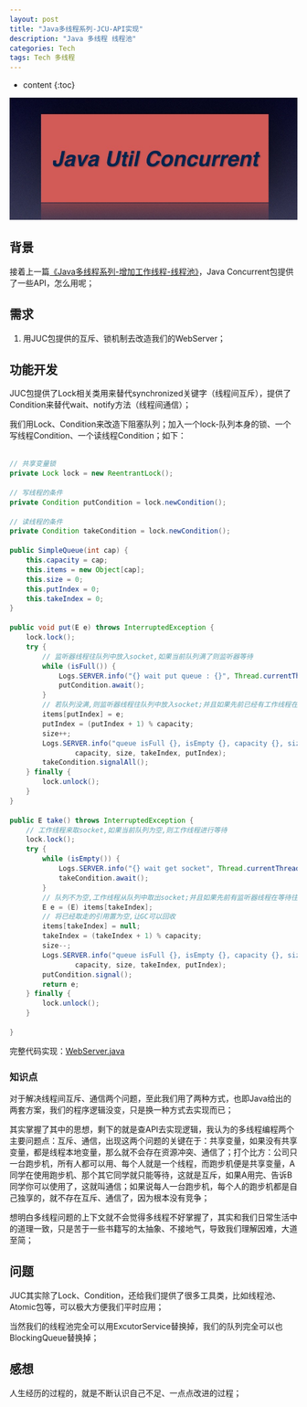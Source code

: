 ```yaml
---
layout: post
title: "Java多线程系列-JCU-API实现"
description: "Java 多线程 线程池"
categories: Tech
tags: Tech 多线程
---
```


* content
{:toc}

![Java-Concurrent-Util](/css/pics/2017-11-23-juc.jpg)

## 背景

接着上一篇[《Java多线程系列-增加工作线程-线程池》](http://www.longtask.net/2017/11/23/thread-pool/)，Java Concurrent包提供了一些API，怎么用呢；

## 需求

1. 用JUC包提供的互斥、锁机制去改造我们的WebServer；

## 功能开发

JUC包提供了Lock相关类用来替代synchronized关键字（线程间互斥），提供了Condition来替代wait、notify方法（线程间通信）；

我们用Lock、Condition来改造下阻塞队列；加入一个lock-队列本身的锁、一个写线程Condition、一个读线程Condition；如下：

```java

// 共享变量锁
private Lock lock = new ReentrantLock();

// 写线程的条件
private Condition putCondition = lock.newCondition();

// 读线程的条件
private Condition takeCondition = lock.newCondition();

public SimpleQueue(int cap) {
    this.capacity = cap;
    this.items = new Object[cap];
    this.size = 0;
    this.putIndex = 0;
    this.takeIndex = 0;
}

public void put(E e) throws InterruptedException {
    lock.lock();
    try {
        // 监听器线程往队列中放入socket,如果当前队列满了则监听器等待
        while (isFull()) {
            Logs.SERVER.info("{} wait put queue : {}", Thread.currentThread().getName(), e);
            putCondition.await();
        }
        // 若队列没满,则监听器线程往队列中放入socket;并且如果先前已经有工作线程在等待取数据,通知工作线程来取
        items[putIndex] = e;
        putIndex = (putIndex + 1) % capacity;
        size++;
        Logs.SERVER.info("queue isFull {}, isEmpty {}, capacity {}, size {}, takeIndex {}, putIndex {}", isFull(), isEmpty(),
                capacity, size, takeIndex, putIndex);
        takeCondition.signalAll();
    } finally {
        lock.unlock();
    }
}

public E take() throws InterruptedException {
    // 工作线程来取socket,如果当前队列为空,则工作线程进行等待
    lock.lock();
    try {
        while (isEmpty()) {
            Logs.SERVER.info("{} wait get socket", Thread.currentThread().getName());
            takeCondition.await();
        }
        // 队列不为空,工作线程从队列中取出socket;并且如果先前有监听器线程在等待往队列中放数据,通知监听器线程放
        E e = (E) items[takeIndex];
        // 将已经取走的引用置为空,让GC可以回收
        items[takeIndex] = null;
        takeIndex = (takeIndex + 1) % capacity;
        size--;
        Logs.SERVER.info("queue isFull {}, isEmpty {}, capacity {}, size {}, takeIndex {}, putIndex {}", isFull(), isEmpty(),
                capacity, size, takeIndex, putIndex);
        putCondition.signal();
        return e;
    } finally {
        lock.unlock();
    }

}

```

完整代码实现：[WebServer.java](https://github.com/studyingsina/concurrency-programming-demo/blob/master/src/main/java/com/studying/concurrency/v6/WebServer.java)

### 知识点

对于解决线程间互斥、通信两个问题，至此我们用了两种方式，也即Java给出的两套方案，我们的程序逻辑没变，只是换一种方式去实现而已；

其实掌握了其中的思想，剩下的就是查API去实现逻辑，我认为的多线程编程两个主要问题点：互斥、通信，出现这两个问题的关键在于：共享变量，如果没有共享变量，都是线程本地变量，那么就不会存在资源冲突、通信了；打个比方：公司只一台跑步机，所有人都可以用、每个人就是一个线程，而跑步机便是共享变量，A同学在使用跑步机、那个其它同学就只能等待，这就是互斥，如果A用完、告诉B同学你可以使用了，这就叫通信；如果说每人一台跑步机，每个人的跑步机都是自己独享的，就不存在互斥、通信了，因为根本没有竞争；

想明白多线程问题的上下文就不会觉得多线程不好掌握了，其实和我们日常生活中的道理一致，只是苦于一些书籍写的太抽象、不接地气，导致我们理解因难，大道至简；

## 问题

JUC其实除了Lock、Condition，还给我们提供了很多工具类，比如线程池、Atomic包等，可以极大方便我们平时应用；

当然我们的线程池完全可以用ExcutorService替换掉，我们的队列完全可以也BlockingQueue替换掉；

## 感想

人生经历的过程的，就是不断认识自己不足、一点点改进的过程；
